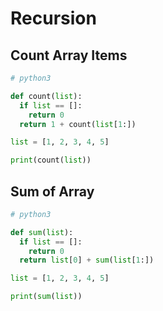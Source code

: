 # Recursion

## Count Array Items

```python
# python3

def count(list):
  if list == []:
    return 0
  return 1 + count(list[1:])

list = [1, 2, 3, 4, 5]

print(count(list))
```

## Sum of Array

```python
# python3

def sum(list):
  if list == []:
    return 0
  return list[0] + sum(list[1:])

list = [1, 2, 3, 4, 5]

print(sum(list))
```

